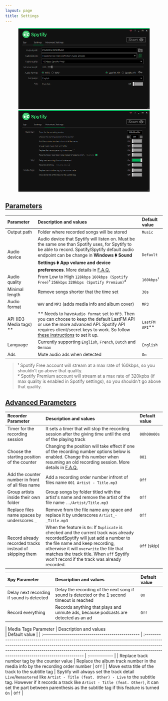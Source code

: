 ```yaml
---
layout: page
title: Settings
---
```


<p align="center">
    <a href="./assets/images/ui_settings.png">
        <img alt="Spotify Core Settings" width="420" height="auto" src="./assets/images/ui_settings.png"/>
    </a>
    <a href="./assets/images/ui_advanced_settings.png">
        <img alt="Spotify Recorder and Watcher Settings" width="420" height="auto" src="./assets/images/ui_advanced_settings.png"/>
    </a>
</p>

## [Parameters](#parameters)

| Parameter                 | Description and values                                                                                                                                                                                                                                                                                            | Default value    |
| :------------------------ | :---------------------------------------------------------------------------------------------------------------------------------------------------------------------------------------------------------------------------------------------------------------------------------------------------------------- | :--------------- |
| Output path               | Folder where recorded songs will be stored                                                                                                                                                                                                                                                                        | `Music`          |
| Audio device              | Audio device that Spytify will listen on. Must be the same one than Spotify uses, for Spytify to be able to record. Spotify/Spytify default audio endpoint can be change in **Windows 🡂 Sound Settings 🡂 App volume and device preferences**. More details in [F.A.Q.](./faq.html#isolate-spotify-audio-endpoint) | `Default`        |
| Audio quality             | From Low to High `128kbps` `160kbps (Spotify Free)`¹ `256kbps` `320kbps (Spotify Premium)`²                                                                                                                                                                                                                       | `160kbps`¹       |
| Minimal length            | Remove songs shorter that the time set                                                                                                                                                                                                                                                                            | `30s`            |
| Audio format              | `WAV` and `MP3` (adds media info and album cover)                                                                                                                                                                                                                                                                 | `MP3`            |
| API (ID3 Media tags) \*\* | \*\* Needs to have`Audio format` set to `MP3`. Then you can choose to keep the default LastFM API or use the more advanced API. Spotify API requires client/secret keys to work. So follow [these instructions](./faq.html#media-tags-not-found) to set it up.                                                    | `LastFM API`\*\* |
| Language                  | Currently supporting `English`, `French`, `Dutch` and `German`                                                                                                                                                                                                                                                    | `English`        |
| Ads                       | Mute audio ads when detected                                                                                                                                                                                                                                                                                      | `On`             |

> ¹ Spotify Free account will stream at a max rate of 160kbps, so you shouldn't go above that quality.  
> ² Spotify Premium account will stream at a max rate of 320kpbs (if max quality is enabled in Spotify settings), so you shouldn't go above that quality.

## [Advanced Parameters](#advanced-parameters)

| Recorder Parameter                                      | Description and values                                                                                                                                                                                                                                                                                    | Default value |
| :------------------------------------------------------ | :-------------------------------------------------------------------------------------------------------------------------------------------------------------------------------------------------------------------------------------------------------------------------------------------------------- | :------------ |
| Timer for the recording session                         | It sets a timer that will stop the recording session after the giving time until the end of the playing track                                                                                                                                                                                             | `00h00m00s`   |
| Choose the starting position of the counter             | Changing the position will take effect if one of the recording number options below is enabled. Change this number when resuming an old recording session. More details in [F.A.Q.](./faq.html#recording-order-number)                                                                                    | `001`         |
| Add the counter number in front of all files name       | Add a recording order number infront of files name `001 Artist - Title.mp3`                                                                                                                                                                                                                               | `Off`         |
| Group artists inside their own folder                   | Group songs by folder titled with the artist's name and remove the artist of the file name `../Artist/Title.mp3`                                                                                                                                                                                          | `Off`         |
| Replace files name spaces by underscores `_`            | Remove from the file name any space and replace it by underscores `Artist_-_Title.mp3`                                                                                                                                                                                                                    | `Off`         |
| Record already recorded tracks instead of skipping them | When the feature is `On`: If `Duplicate` is checked and the current track was already recordedSpytify will just add a number to the file name and keep recording, otherwise it will `overwrite` the file that matches the track title. When `off` Spytify won't record if the track was already recorded. | `Off` (skip)  |

| Spy Parameter                             | Description and values                                                                       | Default value |
| :---------------------------------------- | :------------------------------------------------------------------------------------------- | :------------ |
| Delay next recording if sound is detected | Delay the recording of the next song if sound is detected or the 1 second timeout is reached | `On`          |
| Record everything                         | Records anything that plays and unmute ads, because podcasts are detected as an ad           | `Off`         |

| Media Tags Parameter | Description and values  
 | Default value |
| :------------------------------------------------ | :----------------------------------------------------------------------------------------------------------------------------------------------------------------------------------------------------------------------------------------------------------------------------------------- | :------------ |
| Replace track number tag by the counter value | Replace the album track number in the media info by the recording order number | `Off` |
| Move extra title of the track to the subtitle tag | Spytify will always set the track detail `Live`/`Remastered` like `Artist - Title (feat. Other) - Live` to the subtitle tag. However if it records a track like `Artist - Title (feat. Other)`, it can set the part between parenthesis as the subtitle tag if this feature is turned `On` | `Off` |
